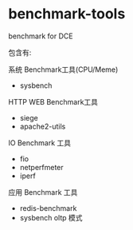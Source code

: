 # benchmark-tools

benchmark for DCE

包含有:

系统 Benchmark工具(CPU/Meme)

* sysbench

HTTP WEB Benchmark工具

* siege 
* apache2-utils

IO Benchmark 工具

* fio 
* netperfmeter
* iperf

应用 Benchmark 工具
* redis-benchmark 
* sysbench oltp 模式 


    

